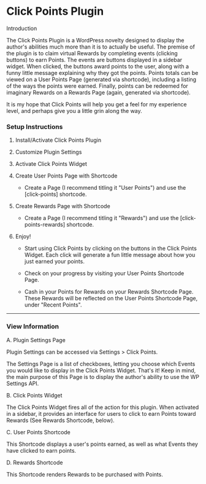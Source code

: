 # Click Points Plugin

Introduction

The Click Points Plugin is a WordPress novelty designed to display the author's abilities much more than it is to actually be useful.  The premise of the plugin is to claim virtual Rewards by completing events (clicking buttons) to earn Points.  The events are buttons displayed in a sidebar widget.  When clicked, the buttons award points to the user, along with a funny little message explaining why they got the points.  Points totals can be viewed on a User Points Page (generated via shortcode), including a listing of the ways the points were earned.  Finally, points can be redeemed for imaginary Rewards on a Rewards Page (again, generated via shortcode).  

It is my hope that Click Points will help you get a feel for my experience level, and perhaps give you a little grin along the way.


### Setup Instructions

1.  Install/Activate Click Points Plugin

2.  Customize Plugin Settings

3.  Activate Click Points Widget

4.  Create User Points Page with Shortcode

	* Create a Page (I recommend titling it "User Points") and use the [click-points] shortcode.

5.  Create Rewards Page with Shortcode

	* Create a Page (I recommend titling it "Rewards") and use the [click-points-rewards] shortcode.

6.  Enjoy!

	* Start using Click Points by clicking on the buttons in the Click Points Widget. Each click will generate a fun little message about how you just earned your points.  

	* Check on your progress by visiting your User Points Shortcode Page.

	* Cash in your Points for Rewards on your Rewards Shortcode Page.  These Rewards will be reflected on the User Points Shortcode Page, under "Recent Points". 

---

### View Information

A.  Plugin Settings Page

Plugin Settings can be accessed via Settings > Click Points.

The Settings Page is a list of checkboxes, letting you choose which Events you would like to display in the Click Points Widget. That's it!  Keep in mind, the main purpose of this Page is to display the author's ability to use the WP Settings API.

B.  Click Points Widget

The Click Points Widget fires all of the action for this plugin.  When activated in a sidebar, it provides an interface for users to click to earn Points toward Rewards (See Rewards Shortcode, below).

C.  User Points Shortcode
	
This Shortcode displays a user's points earned, as well as what Events they have clicked to earn points.  

D.  Rewards Shortcode

This Shortcode renders Rewards to be purchased with Points.  






